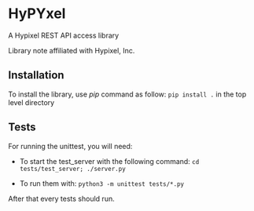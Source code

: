 # HyPYxel

A Hypixel REST API access library

Library note affiliated with Hypixel, Inc.

## Installation

To install the library, use *pip* command as follow: `pip install .` in the top level directory

## Tests

For running the unittest, you will need:

* To start the test_server with the following command:
`cd tests/test_server; ./server.py`

* To run them with: `python3 -m unittest tests/*.py`

After that every tests should run. 
 
